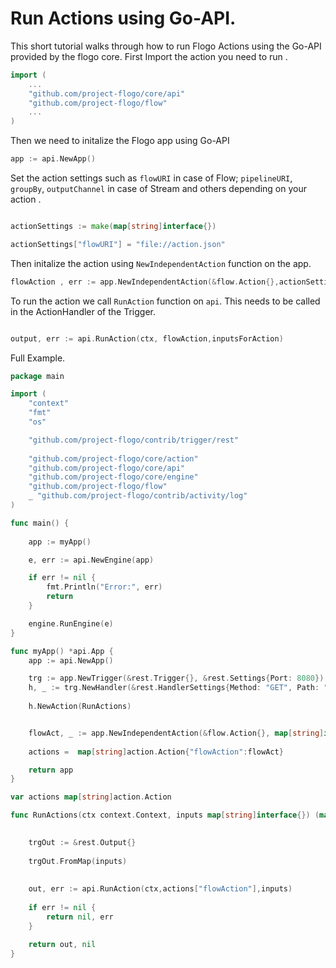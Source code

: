# Run Actions using Go-API.

This short tutorial walks through how to run Flogo Actions using the Go-API provided by the flogo core.
First Import the action you need to run .

```go 
import (
    ...
    "github.com/project-flogo/core/api"
    "github.com/project-flogo/flow"
    ...
)
```

Then we need to initalize the Flogo app using Go-API

```go
app := api.NewApp()
```

Set the action settings such as `flowURI` in case of Flow; `pipelineURI`, `groupBy`, `outputChannel` in case of Stream and others depending on your action .
```go

actionSettings := make(map[string]interface{})

actionSettings["flowURI"] = "file://action.json"
```

Then initalize the action using  `NewIndependentAction` function on the app.

```go
flowAction , err := app.NewIndependentAction(&flow.Action{},actionSettings)

```

To run the action we call `RunAction` function on `api`. This needs to be called in the ActionHandler of the Trigger. 

```go

output, err := api.RunAction(ctx, flowAction,inputsForAction)

```

Full Example.
```go
package main

import (
	"context"
	"fmt"
	"os"

	"github.com/project-flogo/contrib/trigger/rest"
	
	"github.com/project-flogo/core/action"
	"github.com/project-flogo/core/api"
	"github.com/project-flogo/core/engine"
    "github.com/project-flogo/flow"
    _ "github.com/project-flogo/contrib/activity/log"
)

func main() {
	
	app := myApp()

	e, err := api.NewEngine(app)

	if err != nil {
		fmt.Println("Error:", err)
		return
	}

	engine.RunEngine(e)
}

func myApp() *api.App {
	app := api.NewApp()

	trg := app.NewTrigger(&rest.Trigger{}, &rest.Settings{Port: 8080})
	h, _ := trg.NewHandler(&rest.HandlerSettings{Method: "GET", Path: "/blah/:num"})
	
	h.NewAction(RunActions)


	flowAct, _ := app.NewIndependentAction(&flow.Action{}, map[string]interface{}{"flowURI": "file://sampleflow.json"})
	
	actions =  map[string]action.Action{"flowAction":flowAct}

	return app
}

var actions map[string]action.Action

func RunActions(ctx context.Context, inputs map[string]interface{}) (map[string]interface{}, error) {

	
	trgOut := &rest.Output{}
	
	trgOut.FromMap(inputs)
	
	
	out, err := api.RunAction(ctx,actions["flowAction"],inputs)
	
	if err != nil {
		return nil, err
	}

	return out, nil
}

```
